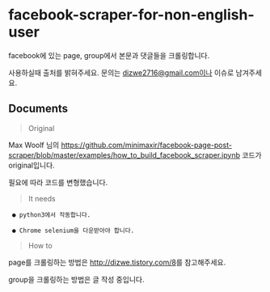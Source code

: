 # facebook-scraper-for-non-english-user
facebook에 있는 page, group에서 본문과 댓글들을 크롤링합니다.

사용하실때 출처를 밝혀주세요.
문의는 dizwe2716@gmail.com이나 이슈로 남겨주세요.


Documents
-------------
>Original

Max Woolf 님의 https://github.com/minimaxir/facebook-page-post-scraper/blob/master/examples/how_to_build_facebook_scraper.ipynb 코드가 original입니다. 

필요에 따라 코드를 변형했습니다.

>It needs

	 ● python3에서 작동합니다.

	 ● Chrome selenium을 다운받아야 합니다.
	
>How to

page를 크롤링하는 방법은 <http://dizwe.tistory.com/8>를 참고해주세요.
  
group을 크롤링하는 방법은 글 작성 중입니다.
   
